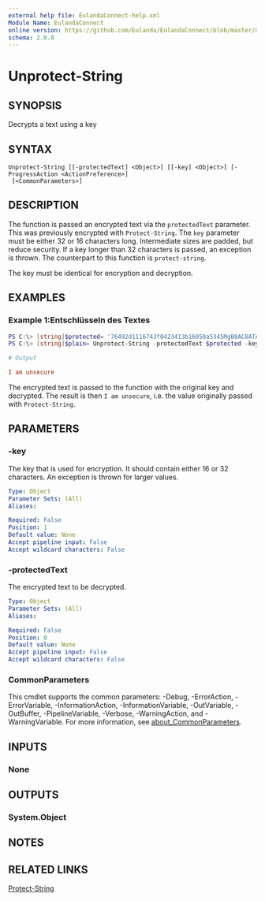 ```yaml
---
external help file: EulandaConnect-help.xml
Module Name: EulandaConnect
online version: https://github.com/Eulanda/EulandaConnect/blob/master/docs/Unprotect-String.md
schema: 2.0.0
---
```


# Unprotect-String

## SYNOPSIS
Decrypts a text using a key

## SYNTAX

```
Unprotect-String [[-protectedText] <Object>] [[-key] <Object>] [-ProgressAction <ActionPreference>]
 [<CommonParameters>]
```

## DESCRIPTION
The function is passed an encrypted text via the `protectedText` parameter. This was previously encrypted with `Protect-String`. The `key` parameter must be either 32 or 16 characters long. Intermediate sizes are padded, but reduce security. If a key longer than 32 characters is passed, an exception is thrown. The counterpart to this function is `protect-string`.

The key must be identical for encryption and decryption.

## EXAMPLES

### Example 1:Entschlüsseln des Textes
```powershell
PS C:\> [string]$protected= '76492d1116743f0423413b16050a5345MgB8AC8ATABrAGwAQgA3AFAARABOAEYAQwArAEIATABwAGEAagBGAFUAQQBUAHcAPQA9AHwAMAAyADEAZABhAGQAMQA1ADQAZgBiADQAZABiADMAOQA4AGMANQA1ADIANQA4ADIANgAyAGMAYgBmAGUANQBjAGEAMgAxADMAMAA3ADQAZQAyAGMAYQA0ADAAMgBjAGYAZQA3ADMAMgAyADgANQAwADcANwA3ADQANABmADEANgA='
PS C:\> [string]$plain= Unprotect-String -protectedText $protected -key 'x&=Ogbu7$43lkn4i'
```

```ini
# Output

I am unsecure
```

The encrypted text is passed to the function with the original key and decrypted. The result is then `I am unsecure`, i.e. the value originally passed with `Protect-String`.

## PARAMETERS

### -key
The key that is used for encryption. It should contain either 16 or 32 characters. An exception is thrown for larger values.

```yaml
Type: Object
Parameter Sets: (All)
Aliases:

Required: False
Position: 1
Default value: None
Accept pipeline input: False
Accept wildcard characters: False
```

### -protectedText
The encrypted text to be decrypted.

```yaml
Type: Object
Parameter Sets: (All)
Aliases:

Required: False
Position: 0
Default value: None
Accept pipeline input: False
Accept wildcard characters: False
```


### CommonParameters
This cmdlet supports the common parameters: -Debug, -ErrorAction, -ErrorVariable, -InformationAction, -InformationVariable, -OutVariable, -OutBuffer, -PipelineVariable, -Verbose, -WarningAction, and -WarningVariable. For more information, see [about_CommonParameters](http://go.microsoft.com/fwlink/?LinkID=113216).

## INPUTS

### None

## OUTPUTS

### System.Object
## NOTES

## RELATED LINKS

[Protect-String](./functions/Protect-String.md)



